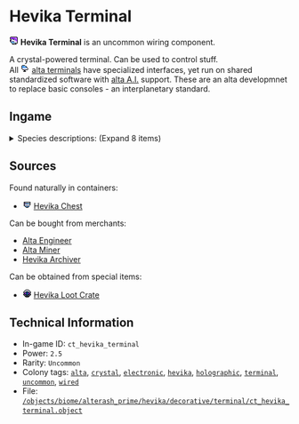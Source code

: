 # Hevika Terminal

<img src="https://raw.githubusercontent.com/Ceterai/Enternia/main/objects/biome/alterash_prime/hevika/decorative/terminal/icon.png" alt="Hevika Terminal icon" loading="lazy" height="16px" width="auto" /> **Hevika Terminal** is an uncommon wiring component.

A crystal-powered terminal. Can be used to control stuff.  
All <img src="https://raw.githubusercontent.com/Ceterai/Enternia/main/objects/alta/city/terminal/icon.png" alt="Alta Terminal icon" loading="lazy" height="16px" width="auto" /> [alta terminals](https://ceterai.github.io/MyEnternia/Wiki/AltaTerminal) have specialized interfaces, yet run on shared standardized software with [alta A.I.](https://ceterai.github.io/MyEnternia/Wiki/Tags/AltaAI) support. These are an alta developmnet to replace basic consoles - an interplanetary standard.

## Ingame

<details markdown="1"><summary>Species descriptions: (Expand 8 items)</summary>

- Alta: A neatly designed terminal with additional segments for visual elements. Powered by alternia.
- Apex: A terminal on a white reinforced stand.
- Avian: A terminal with holographic interface.
- Floran: Can Floran tear off sssome piecess of the cryssstal??
- Glitch: Glad. I'm sure this terminal will come in handy.
- Human: Can I play games on it?
- Hylotl: Seems like this terminal is powered via some blue crystal below it.
- Novakid: All these terminals are really somethin'.

</details>

## Sources

Found naturally in containers:

- <img src="https://raw.githubusercontent.com/Ceterai/Enternia/main/objects/biome/alterash_prime/hevika/decorative/chest/icon.png" alt="Hevika Chest icon" loading="lazy" height="16px" width="auto" /> [Hevika Chest](https://ceterai.github.io/MyEnternia/Wiki/HevikaChest)

Can be bought from merchants:

- [Alta Engineer](https://ceterai.github.io/MyEnternia/Wiki/AltaEngineer)
- [Alta Miner](https://ceterai.github.io/MyEnternia/Wiki/AltaMiner)
- [Hevika Archiver](https://ceterai.github.io/MyEnternia/Wiki/HevikaArchiver)

Can be obtained from special items:

- <img src="https://raw.githubusercontent.com/Ceterai/Enternia/main/items/active/alta/loot/biome/ct_hevika_loot.png" alt="Hevika Loot Crate icon" loading="lazy" height="16px" width="auto" /> [Hevika Loot Crate](https://ceterai.github.io/MyEnternia/Wiki/HevikaLootCrate)

## Technical Information

- In-game ID: `ct_hevika_terminal`
- Power: `2.5`
- Rarity: `Uncommon`
- Colony tags: [`alta`](https://ceterai.github.io/MyEnternia/Wiki/Tags/Alta), [`crystal`](https://ceterai.github.io/MyEnternia/Wiki/Tags/Crystal), [`electronic`](https://ceterai.github.io/MyEnternia/Wiki/Tags/Electronic), [`hevika`](https://ceterai.github.io/MyEnternia/Wiki/Tags/Hevika), [`holographic`](https://ceterai.github.io/MyEnternia/Wiki/Tags/Holographic), [`terminal`](https://ceterai.github.io/MyEnternia/Wiki/Tags/Terminal), [`uncommon`](https://ceterai.github.io/MyEnternia/Wiki/Tags/Uncommon), [`wired`](https://ceterai.github.io/MyEnternia/Wiki/Tags/Wired)
- File: [`/objects/biome/alterash_prime/hevika/decorative/terminal/ct_hevika_terminal.object`](https://github.com/Ceterai/Enternia/blob/main/objects/biome/alterash_prime/hevika/decorative/terminal/ct_hevika_terminal.object)
